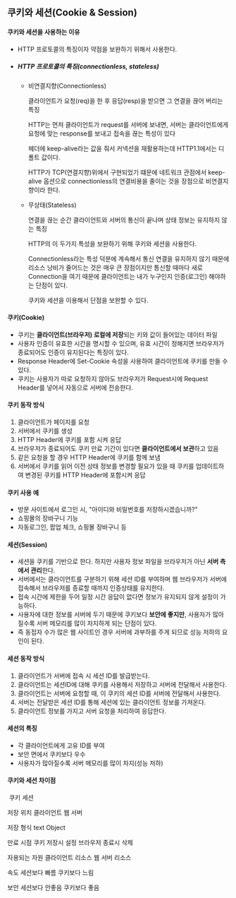 ## 쿠키와 세션(Cookie & Session)

#### 쿠키와 세션을 사용하는 이유

- HTTP 프로토콜의 특징이자 약점을 보완하기 위해서 사용한다.

- ##### HTTP 프로토콜의 특징(connectionless, stateless)

  - 비연결지향(Connectionless)

    클라이언트가 요청(req)을 한 후 응답(resp)을 받으면 그 연결을 끊어 버리는 특징

    HTTP는 먼저 클라이언트가 request를 서버에 보내면,
    서버는 클라이언트에게 요청에 맞는 response를 보내고 접속을 끊는 특성이 있다

    헤더에 keep-alive라는 값을 줘서 커넥션을 재활용하는데 HTTP1.1에서는 디폴트 값이다.

    HTTP가 TCP(연결지향)위에서 구현되었기 떄문에 네트워크 관점에서 keep-alive 옵션으로
    connectionless의 연결비용을 줄이는 것을 장점으로 비연결지향이라 한다.

  - 무상태(Stateless)

    연결을 끊는 순간 클라이언트와 서버의 통신이 끝나며 상태 정보는 유지하지 않는 특징

    HTTP의 이 두가지 특성을 보완하기 위해 쿠키와 세션을 사용한다.

    Connectionless라는 특성 덕분에 계속해서 통신 연결을 유지하지 않기 때문에 리소스 낭비가 줄어드는 것은 매우 큰 장점이지만
    틍신할 때마다 새로 Connection을 여기 때문에 클라이언트는 내가 누구인지 인증(로그인) 해야하는 단점이 있다.

    쿠키와 세션을 이용해서 단점을 보완할 수 있다.



#### 쿠키(Cookie)

- 쿠키는 **클라이언트(브라우저) 로컬에 저장**되는 키와 값이 들어있는 데이터 파일
- 사용자 인증이 유효한 시간을 명시할 수 있으며, 유효 시간이 정해지면 브라우저가 종료되어도 인증이 유지된다는 특징이 있다.
- Response Header에 Set-Cookie 속성을 사용하여 클라이언트에 쿠키를 만들 수 있다.
- 쿠키는 사용자가 따로 요청하지 않아도 브라우저가 Request시에 Request Header를 넣어서 자동으로 서버에 전송한다.



#### 쿠키 동작 방식

1. 클라이언트가 페이지를 요청
2. 서버에서 쿠키를 생성
3. HTTP Header에 쿠키를 포함 시켜 응답
4. 브라우저가 종료되어도 쿠키 만료 기간이 있다면 **클라이언트에서 보관**하고 있음
5. 같은 요청을 할 경우 HTTP Header에 쿠키를 함께 보냄
6. 서버에서 쿠키를 읽어 이전 상태 정보를 변경할 필요가 있을 때 쿠키를 업데이트하여 변경된 쿠키를 HTTP Header에 포함시켜 응답



#### 쿠키 사용 예

- 방문 사이트에서 로그인 시, "아이디와 비밀번호를 저장하시겠습니까?"
- 쇼핑몰의 장바구니 기능
- 자동로그인, 팝업 체크, 쇼핑몰 장바구니 등



#### 세션(Session)

- 세션을 쿠키를 기반으로 한다.
  하지만 사용자 정보 파일을 브라우저가 아닌 **서버 측에서 관리**한다.
- 서버에서는 클라이언트를 구분하기 위해 세션 ID를 부여하며 웹 브라우저가 서버에 접속해서 브라우저를 종료할 때까지 인증상태를 유지한다.
- 접속 시간에 제한을 두어 일정 시간 응답이 없다면 정보가 유지되지 않게 설정이 가능하다.
- 사용자에 대한 정보를 서버에 두기 때문에 쿠키보다 **보안에 좋지만**,
  사용자가 많아질수록 서버 메모리를 많이 차지하게 되는 단점이 있다.
- 즉 동접자 수가 많은 웹 사이트인 경우 서버에 과부하를 주게 되므로 성능 저하의 요인이 된다.



#### 세션 동작 방식

1. 클라이언트가 서버에 접속 시 세션 ID를 발급받는다.
2. 클라이언트는 세션ID에 대해 쿠키를 사용해서 저장하고 서버에 전달해서 사용한다.
3. 클라이언트는 서버에 요청할 때, 이 쿠키의 세션 ID를 서버에 전달해서 사용한다.
4. 서버는 전달받은 세션 ID를 통해 세션에 있는 클라이언트 정보를 가져온다.
5. 클라이언트 정보를 가지고 서버 요청을 처리하여 응답한다.



#### 세션의 특징

- 각 클라이언트에게 고유 ID를 부여
- 보안 면에서 쿠키보다 우수
- 사용자가 많아질수록 서버 메모리를 많이 차지(성능 저하)



#### 쿠키와 세션 차이점

​					쿠키				세션

저장 위치			클라이언트			웹 서버

저장 형식			text					Object

만료 시점			쿠키 저장시 설정		브라우저 종료시 삭제

자용되는 자원		클라이언트 리소스	웹 서버 리소스

속도				세션보다 빠름		쿠키보다 느림

보안				세션보다 안좋음		쿠키보다 좋음					